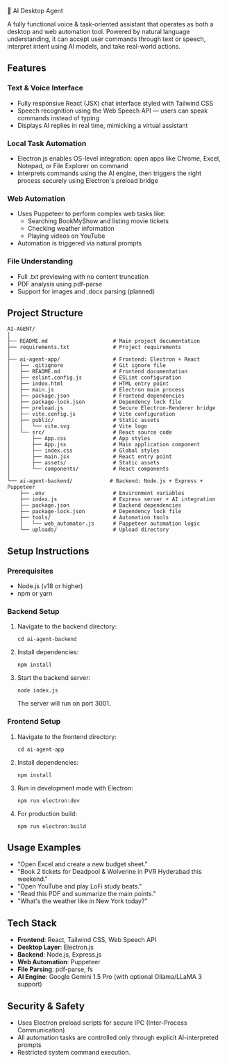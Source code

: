 🧠 AI Desktop Agent

A fully functional voice & task-oriented assistant that operates as both a desktop and web automation tool. Powered by natural language understanding, it can accept user commands through text or speech, interpret intent using AI models, and take real-world actions.

## Features

### Text & Voice Interface
- Fully responsive React (JSX) chat interface styled with Tailwind CSS
- Speech recognition using the Web Speech API — users can speak commands instead of typing
- Displays AI replies in real time, mimicking a virtual assistant

### Local Task Automation
- Electron.js enables OS-level integration: open apps like Chrome, Excel, Notepad, or File Explorer on command
- Interprets commands using the AI engine, then triggers the right process securely using Electron's preload bridge

### Web Automation
- Uses Puppeteer to perform complex web tasks like:
  - Searching BookMyShow and listing movie tickets
  - Checking weather information
  - Playing videos on YouTube
- Automation is triggered via natural prompts

### File Understanding
- Full .txt previewing with no content truncation
- PDF analysis using pdf-parse
- Support for images and .docx parsing (planned)

## Project Structure

```
AI-AGENT/
│
├── README.md                     # Main project documentation
├── requirements.txt              # Project requirements
│
├── ai-agent-app/                 # Frontend: Electron + React
│   ├── .gitignore                # Git ignore file
│   ├── README.md                 # Frontend documentation
│   ├── eslint.config.js          # ESLint configuration
│   ├── index.html                # HTML entry point
│   ├── main.js                   # Electron main process
│   ├── package.json              # Frontend dependencies
│   ├── package-lock.json         # Dependency lock file
│   ├── preload.js                # Secure Electron-Renderer bridge
│   ├── vite.config.js            # Vite configuration
│   ├── public/                   # Static assets
│   │   └── vite.svg              # Vite logo
│   └── src/                      # React source code
│       ├── App.css               # App styles
│       ├── App.jsx               # Main application component
│       ├── index.css             # Global styles
│       ├── main.jsx              # React entry point
│       ├── assets/               # Static assets
│       └── components/           # React components
│
└── ai-agent-backend/            # Backend: Node.js + Express + Puppeteer
    ├── .env                      # Environment variables
    ├── index.js                  # Express server + AI integration
    ├── package.json              # Backend dependencies
    ├── package-lock.json         # Dependency lock file
    ├── tools/                    # Automation tools
    │   └── web_automator.js      # Puppeteer automation logic
    └── uploads/                  # Upload directory
```

## Setup Instructions

### Prerequisites
- Node.js (v18 or higher)
- npm or yarn

### Backend Setup

1. Navigate to the backend directory:
   ```
   cd ai-agent-backend
   ```

2. Install dependencies:
   ```
   npm install
   ```

3. Start the backend server:
   ```
   node index.js
   ```
   The server will run on port 3001.

### Frontend Setup

1. Navigate to the frontend directory:
   ```
   cd ai-agent-app
   ```

2. Install dependencies:
   ```
   npm install
   ```

3. Run in development mode with Electron:
   ```
   npm run electron:dev
   ```

4. For production build:
   ```
   npm run electron:build
   ```

## Usage Examples

- "Open Excel and create a new budget sheet."
- "Book 2 tickets for Deadpool & Wolverine in PVR Hyderabad this weekend."
- "Open YouTube and play LoFi study beats."
- "Read this PDF and summarize the main points."
- "What's the weather like in New York today?"

## Tech Stack

- **Frontend**: React, Tailwind CSS, Web Speech API
- **Desktop Layer**: Electron.js
- **Backend**: Node.js, Express.js
- **Web Automation**: Puppeteer
- **File Parsing**: pdf-parse, fs
- **AI Engine**: Google Gemini 1.5 Pro (with optional Ollama/LLaMA 3 support)

## Security & Safety

- Uses Electron preload scripts for secure IPC (Inter-Process Communication)
- All automation tasks are controlled only through explicit AI-interpreted prompts
- Restricted system command execution.